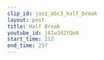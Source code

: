```yaml
---
clip_id: jazz_abc3_half_break
layout: post
title: Half Break
youtube_id: jAIwJd2tQo0
start_time: 212
end_time: 237
---
```


